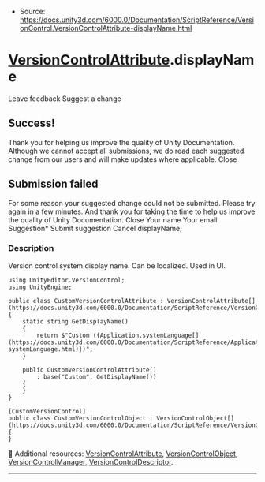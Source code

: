 * Source: https://docs.unity3d.com/6000.0/Documentation/ScriptReference/VersionControl.VersionControlAttribute-displayName.html

#  [VersionControlAttribute](https://docs.unity3d.com/6000.0/Documentation/ScriptReference/VersionControl.VersionControlAttribute.html).displayName
Leave feedback
Suggest a change
## Success!
Thank you for helping us improve the quality of Unity Documentation. Although we cannot accept all submissions, we do read each suggested change from our users and will make updates where applicable.
Close
## Submission failed
For some reason your suggested change could not be submitted. Please <a>try again</a> in a few minutes. And thank you for taking the time to help us improve the quality of Unity Documentation.
Close
Your name Your email Suggestion* Submit suggestion
Cancel
displayName; 
### Description
Version control system display name.
Can be localized. Used in UI.
```
using UnityEditor.VersionControl;
using UnityEngine;  
  
public class CustomVersionControlAttribute : VersionControlAttribute[](https://docs.unity3d.com/6000.0/Documentation/ScriptReference/VersionControl.VersionControlAttribute.html)
{
    static string GetDisplayName()
    {
        return $"Custom ({Application.systemLanguage[](https://docs.unity3d.com/6000.0/Documentation/ScriptReference/Application-systemLanguage.html)})";
    }  
  
    public CustomVersionControlAttribute()
        : base("Custom", GetDisplayName())
    {
    }
}  
  
[CustomVersionControl]
public class CustomVersionControlObject : VersionControlObject[](https://docs.unity3d.com/6000.0/Documentation/ScriptReference/VersionControl.VersionControlObject.html)
{
}

```

Additional resources: [VersionControlAttribute](https://docs.unity3d.com/6000.0/Documentation/ScriptReference/VersionControl.VersionControlAttribute.html), [VersionControlObject](https://docs.unity3d.com/6000.0/Documentation/ScriptReference/VersionControl.VersionControlObject.html), [VersionControlManager](https://docs.unity3d.com/6000.0/Documentation/ScriptReference/VersionControl.VersionControlManager.html), [VersionControlDescriptor](https://docs.unity3d.com/6000.0/Documentation/ScriptReference/VersionControl.VersionControlDescriptor.html).
* * *
